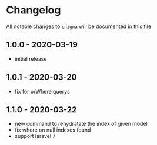 # Changelog

All notable changes to `enigma` will be documented in this file

## 1.0.0 - 2020-03-19

- initial release

## 1.0.1 - 2020-03-20

- fix for orWhere querys

## 1.1.0 - 2020-03-22

- new command to rehydratate the index of given model
- fix where on null indexes found
- support laravel 7
